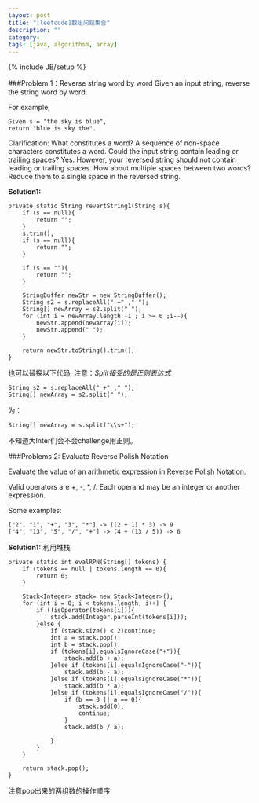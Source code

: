 ```yaml
---
layout: post
title: "[leetcode]数组问题集合"
description: ""
category: 
tags: [java, algorithsm, array]
---
```

{% include JB/setup %}

###Problem 1：Reverse string word by word
Given an input string, reverse the string word by word.

For example,

	Given s = "the sky is blue",
	return "blue is sky the".

Clarification:
What constitutes a word?
A sequence of non-space characters constitutes a word.
Could the input string contain leading or trailing spaces?
Yes. However, your reversed string should not contain leading or trailing spaces.
How about multiple spaces between two words?
Reduce them to a single space in the reversed string.

**Solution1:**

    private static String revertString1(String s){
        if (s == null){
            return "";
        }
        s.trim();
        if (s == null){
            return "";
        }

        if (s == ""){
            return "";
        }

        StringBuffer newStr = new StringBuffer();
        String s2 = s.replaceAll(" +" ," ");
        String[] newArray = s2.split(" ");
        for (int i = newArray.length -1 ; i >= 0 ;i--){
            newStr.append(newArray[i]);
            newStr.append(" ");
        }

        return newStr.toString().trim();
    }

也可以替换以下代码, 注意：*Split接受的是正则表达式*

    String s2 = s.replaceAll(" +" ," ");
    String[] newArray = s2.split(" ");
    
为：

	String[] newArray = s.split("\\s+");

不知道大Inter们会不会challenge用正则。

###Problems 2: Evaluate Reverse Polish Notation

Evaluate the value of an arithmetic expression in [Reverse Polish Notation](http://en.wikipedia.org/wiki/Reverse_Polish_notation).

Valid operators are +, -, *, /. Each operand may be an integer or another expression.

Some examples:
	
	["2", "1", "+", "3", "*"] -> ((2 + 1) * 3) -> 9
    ["4", "13", "5", "/", "+"] -> (4 + (13 / 5)) -> 6
    
**Solution1:** 利用堆栈

    private static int evalRPN(String[] tokens) {
        if (tokens == null | tokens.length == 0){
            return 0;
        }

        Stack<Integer> stack= new Stack<Integer>();
        for (int i = 0; i < tokens.length; i++) {
            if (!isOperator(tokens[i])){
                stack.add(Integer.parseInt(tokens[i]));
            }else {
                if (stack.size() < 2)continue;
                int a = stack.pop();
                int b = stack.pop();
                if (tokens[i].equalsIgnoreCase("+")){
                    stack.add(b + a);
                }else if (tokens[i].equalsIgnoreCase("-")){
                    stack.add(b - a);
                }else if (tokens[i].equalsIgnoreCase("*")){
                    stack.add(b * a);
                }else if (tokens[i].equalsIgnoreCase("/")){
                    if (b == 0 || a == 0){
                        stack.add(0);
                        continue;
                    }
                    stack.add(b / a);

                }
            }
        }

        return stack.pop();
    }
    
注意pop出来的两组数的操作顺序